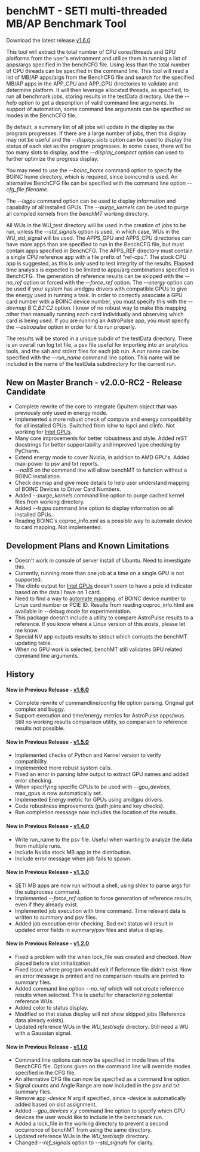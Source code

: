 # benchMT  -  SETI multi-threaded MB/AP Benchmark Tool

 Download the latest release [v1.6.0](https://github.com/Ricks-Lab/benchMT/releases/tag/v1.6.0)

 This tool will extract the total number of CPU cores/threads and GPU platforms from the user's
 environment and utilize them in running a list of apps/args specified in the benchCFG file.  Using
 less than the total number of CPU threads can be specified in the command line.  This tool will
 read a list of MB/AP apps/args from the BenchCFG file and search for the specified MB/AP apps in the
 APP_CPU and APP_GPU directories to validate and determine platform.  It will then leverage allocated
 threads, as specified, to run all benchmark jobs, storing results in the testData directory.  Use
 the *--help* option to get a description of valid command line arguments. In support of automation,
 some command line arguments can be specified as modes in the BenchCFG file.

 By default, a summary list of all jobs will update in the display as the program progresses.  If
 there are a large number of jobs, then this display may not be useful and the *--display_slots*
 option can be used to display the status of each slot as the program progresses.  In some cases,
 there will be too many slots to display, and the *--display_compact* option can used to further
 optimize the progress display.

 You may need to use the *--boinc_home* command option to specify the BOINC home directory, which
 is required, since boinccmd is used. An alternative BenchCFG file can be specified with the 
 command line option *--cfg_file filename*.
 
 The *--lsgpu* command option can be used to display information and capability of all installed GPUs. The
 *--purge_kernels* can be used to purge all compiled kernels from the *benchMT* working directory.

 All WUs in the WU_test directory will be used in the creation of jobs to be run, unless the 
 *--std_signals* option is used, in which case, WUs in the WU_std_signal will be used.  The
 APPS_GPU and APPS_CPU directories can have more apps than are specified to run in the BenchCFG
 file, but must contain apps specified in BenchCFG.  The APPS_REF directory must contain a single
 CPU reference app with a file prefix of "ref-cpu.".  The stock CPU app is suggested, as this is
 only used to test integrity of the results.  Elapsed time analysis is expected to be limited to
 apps/arg combinations specified in BenchCFG.  The generation of reference results can be skipped
 with the *--no_ref* option or forced with the *--force_ref* option. The *--energy* option can be
 used if your system has amdgpu drivers with compatible GPUs to give the energy used in running a 
 task.  In order to correctly associate a GPU card number with a BOINC device number, you must
 specify this with the *--devmap B:C,B2:C2* option.  I know of no robust way to make this mapping
 other than manually running each card individually and observing which card is being used.  If
 you are running an AstroPulse app, you must specify the *--astropulse* option in order for it to
 run properly.

 The results will be stored in a unique subdir of the testData directory. There is an overall run
 log txt file, a psv file useful for importing into an analytics tools, and the sah and stderr
 files for each job run. A run name can be specified with the *--run_name* command line option. This
 name will be included in the name of the testData subdirectory for the current run.

## New on Master Branch  -  v2.0.0-RC2 - Release Candidate
* Complete rewrite of the core to integrate GpuItem object that was previously only used in energy mode.
* Implemented a more robust check of compute and energy compatibility for all installed GPUs. Switched from lshw to
lspci and clinfo. Not working for [Intel GPUs](https://github.com/Ricks-Lab/benchMT/issues/6).
* Many core improvements for better robustness and style.  Added reST docstrings for better supportability
and improved type checking by PyCharm.
* Extend energy mode to cover Nvidia, in addition to AMD GPU's.  Added max-power to psv and txt reports.
* *--noBS* on the command line will allow benchMT to function without a BOINC installation.
* Check devmap and give more details to help user understand mapping of BOINC Devices to Driver Card Numbers.
* Added *--purge_kernels* command line option to purge cached kernel files from working directory.
* Added *--lsgpu* command line option to display information on all installed GPUs.
* Reading BOINC's coproc_info.xml as a possible way to automate device to card mapping.  Not implemented.

## Development Plans and Known Limitations
* Doesn't work in console of server install of Ubuntu.  Need to investigate this.
* Currently, running more than one job at a time on a single GPU is not supported. 
* The clinfo output for [Intel GPUs](https://github.com/Ricks-Lab/benchMT/issues/6) doesn't seem to have a pcie id
indicator based on the data I have on 1 card.
* Need to find a way to [automate mapping](https://github.com/Ricks-Lab/benchMT/issues/8). of BOINC device number to
Linux card number or PCIE ID.  Results from reading coproc_info.html are available in --debug mode for experimentation.
* This package doesn't include a utility to compare AstroPulse results to a reference. If you know where
a Linux version of this exists, please let me know.
* Special NV app outputs results to stdout which corrupts the benchMT updating table.
* When no GPU work is selected, benchMT still validates GPU related command line arguments.

## History
#### New in Previous Release  -  [v1.6.0](https://github.com/Ricks-Lab/benchMT/releases/tag/v1.6.0)
* Complete rewrite of commandline/config file option parsing.  Original got complex and buggy.
* Support execution and time/energy metrics for AstroPulse apps/wus.  Still no working results comparison utility,
so comparison to reference results not possible.

#### New in Previous Release  -  [v1.5.0](https://github.com/Ricks-Lab/benchMT/releases/tag/v1.5.0)
* Implemented checks of Python and Kernel version to verify compatibility.
* Implemented more robust system calls.
* Fixed an error in parsing lshw output to extract GPU names and added error checking.
* When specifying specific GPUs to be used with *--gpu_devices*, max_gpus is now automatically set.
* Implemented Energy metric for GPUs using amdgpu drivers.
* Code robustness improvements (path joins and key checks).
* Run completion message now includes the location of the results.

#### New in Previous Release  -  [v1.4.0](https://github.com/Ricks-Lab/benchMT/releases/tag/v1.4.0)
* Write run_name to the psv file.  Useful when wanting to analyze the data from multiple runs.
* Include Nvidia stock MB app in the distribution.
* Include error message when job fails to spawn.

#### New in Previous Release  -  [v1.3.0](https://github.com/Ricks-Lab/benchMT/releases/tag/v1.3.0)
* SETI MB apps are now run without a shell, using shlex to parse args for the subprocess command.
* Implemented *--force_ref* option to force generation of reference results, even if they already exist.
* Implemented job execution with time command. Time relevant data is written to summary and psv files.
* Added job execution error checking.  Bad exit status will result in updated error fields in summary/psv files
and status display.

#### New in Previous Release  -  [v1.2.0](https://github.com/Ricks-Lab/benchMT/releases/tag/v1.2.0)
* Fixed a problem with the when lock_file was created and checked.  Now placed before slot initialization.
* Fixed issue where program would exit if Reference file didn't exist.  Now an error message is printed and no
comparison results are printed to summary files.
* Added command line option *--no_ref* which will not create reference results when selected.  This is useful
for characterizing potential reference WUs.
* Added color to status display.
* Modified so that status display will not show skipped jobs (Reference data already exists).
* Updated reference WUs in the *WU_test/safe* directory.  Still need a WU with a Gaussian signal.

#### New in Previous Release  -  [v1.1.0](https://github.com/Ricks-Lab/benchMT/releases/tag/v1.1.0)
* Command line options can now be specified in mode lines of the BenchCFG file.  Options given on the command line
will override modes specified in the CFG file.
* An alternative CFG file can now be specified as a command line option.
* Signal counts and Angle Range are now included in the psv and txt summary files.
* Remove app *-device N* arg if specified, since -device is automatically added based on slot assignment.
* Added *--gpu_devices x,y* command line option to specify which GPU devices the user would like to include in the
benchmark run.
* Added a lock_file in the working directory to prevent a second occurrence of benchMT from using the same directory.
* Updated reference WUs in the *WU_test/safe* directory.
* Changed *--ref_signals* option to *--std_signals* for clarity.
